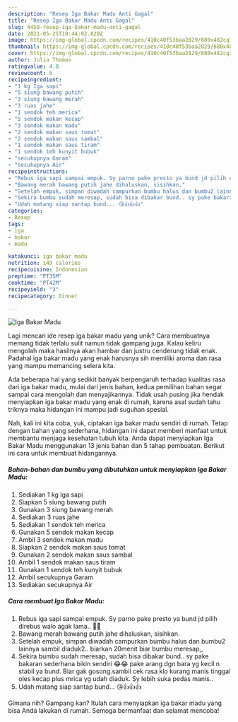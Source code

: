 ```yaml
---
description: "Resep Iga Bakar Madu Anti Gagal"
title: "Resep Iga Bakar Madu Anti Gagal"
slug: 4458-resep-iga-bakar-madu-anti-gagal
date: 2021-05-21T19:44:02.829Z
image: https://img-global.cpcdn.com/recipes/410c40f53baa2829/680x482cq70/iga-bakar-madu-foto-resep-utama.jpg
thumbnail: https://img-global.cpcdn.com/recipes/410c40f53baa2829/680x482cq70/iga-bakar-madu-foto-resep-utama.jpg
cover: https://img-global.cpcdn.com/recipes/410c40f53baa2829/680x482cq70/iga-bakar-madu-foto-resep-utama.jpg
author: Julia Thomas
ratingvalue: 4.8
reviewcount: 6
recipeingredient:
- "1 kg Iga sapi"
- "5 siung bawang putih"
- "3 siung bawang merah"
- "3 ruas jahe"
- "1 sendok teh merica"
- "5 sendok makan kecap"
- "3 sendok makan madu"
- "2 sendok makan saus tomat"
- "2 sendok makan saus sambal"
- "1 sendok makan saus tiram"
- "1 sendok teh kunyit bubuk"
- "secukupnya Garam"
- "secukupnya Air"
recipeinstructions:
- "Rebus iga sapi sampai empuk. Sy parno pake presto ya bund jd pilih direbus walo agak lama.. 🤣🤣"
- "Bawang merah bawang putih jahe dihaluskan, sisihkan."
- "Setelah empuk, simpan diwadah campurkan bumbu halus dan bumbu2 lainnya sambil diaduk2.. biarkan 20menit biar bumbu meresap,,"
- "Sekira bumbu sudah meresap, sudah bisa dibakar bund.. sy pake bakaran sederhana bikin sendiri 😂😂 pake arang dgn bara yg kecil n stabil ya bund. Biar gak gosong.sambil cek rasa klo kurang manis tinggal oles kecap plus mrica yg udah diaduk. Sy lebih suka pedas manis.."
- "Udah matang siap santap bund... 😘👍👍👍"
categories:
- Resep
tags:
- iga
- bakar
- madu

katakunci: iga bakar madu 
nutrition: 149 calories
recipecuisine: Indonesian
preptime: "PT35M"
cooktime: "PT42M"
recipeyield: "3"
recipecategory: Dinner

---
```



![Iga Bakar Madu](https://img-global.cpcdn.com/recipes/410c40f53baa2829/680x482cq70/iga-bakar-madu-foto-resep-utama.jpg)

Lagi mencari ide resep iga bakar madu yang unik? Cara membuatnya memang tidak terlalu sulit namun tidak gampang juga. Kalau keliru mengolah maka hasilnya akan hambar dan justru cenderung tidak enak. Padahal iga bakar madu yang enak harusnya sih memiliki aroma dan rasa yang mampu memancing selera kita.



Ada beberapa hal yang sedikit banyak berpengaruh terhadap kualitas rasa dari iga bakar madu, mulai dari jenis bahan, kedua pemilihan bahan segar sampai cara mengolah dan menyajikannya. Tidak usah pusing jika hendak menyiapkan iga bakar madu yang enak di rumah, karena asal sudah tahu triknya maka hidangan ini mampu jadi suguhan spesial.


Nah, kali ini kita coba, yuk, ciptakan iga bakar madu sendiri di rumah. Tetap dengan bahan yang sederhana, hidangan ini dapat memberi manfaat untuk membantu menjaga kesehatan tubuh kita. Anda dapat menyiapkan Iga Bakar Madu menggunakan 13 jenis bahan dan 5 tahap pembuatan. Berikut ini cara untuk membuat hidangannya.

<!--inarticleads1-->

##### Bahan-bahan dan bumbu yang dibutuhkan untuk menyiapkan Iga Bakar Madu:

1. Sediakan 1 kg Iga sapi
1. Siapkan 5 siung bawang putih
1. Gunakan 3 siung bawang merah
1. Sediakan 3 ruas jahe
1. Sediakan 1 sendok teh merica
1. Gunakan 5 sendok makan kecap
1. Ambil 3 sendok makan madu
1. Siapkan 2 sendok makan saus tomat
1. Gunakan 2 sendok makan saus sambal
1. Ambil 1 sendok makan saus tiram
1. Gunakan 1 sendok teh kunyit bubuk
1. Ambil secukupnya Garam
1. Sediakan secukupnya Air




<!--inarticleads2-->

##### Cara membuat Iga Bakar Madu:

1. Rebus iga sapi sampai empuk. Sy parno pake presto ya bund jd pilih direbus walo agak lama.. 🤣🤣
1. Bawang merah bawang putih jahe dihaluskan, sisihkan.
1. Setelah empuk, simpan diwadah campurkan bumbu halus dan bumbu2 lainnya sambil diaduk2.. biarkan 20menit biar bumbu meresap,,
1. Sekira bumbu sudah meresap, sudah bisa dibakar bund.. sy pake bakaran sederhana bikin sendiri 😂😂 pake arang dgn bara yg kecil n stabil ya bund. Biar gak gosong.sambil cek rasa klo kurang manis tinggal oles kecap plus mrica yg udah diaduk. Sy lebih suka pedas manis..
1. Udah matang siap santap bund... 😘👍👍👍




Gimana nih? Gampang kan? Itulah cara menyiapkan iga bakar madu yang bisa Anda lakukan di rumah. Semoga bermanfaat dan selamat mencoba!
